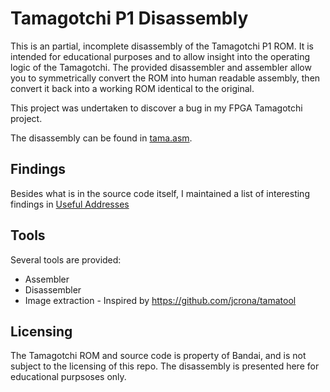 # Tamagotchi P1 Disassembly

This is an partial, incomplete disassembly of the Tamagotchi P1 ROM. It is intended for educational purposes and to allow insight into the operating logic of the Tamagotchi. The provided disassembler and assembler allow you to symmetrically convert the ROM into human readable assembly, then convert it back into a working ROM identical to the original.

This project was undertaken to discover a bug in my FPGA Tamagotchi project.

The disassembly can be found in [tama.asm](./tama.asm).

## Findings

Besides what is in the source code itself, I maintained a list of interesting findings in [Useful Addresses](./Useful%20Addresses.md)

## Tools

Several tools are provided:

* Assembler
* Disassembler
* Image extraction - Inspired by https://github.com/jcrona/tamatool

## Licensing

The Tamagotchi ROM and source code is property of Bandai, and is not subject to the licensing of this repo. The disassembly is presented here for educational purpsoses only.
